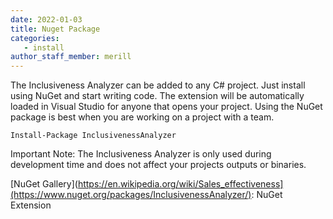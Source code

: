 ```yaml
---
date: 2022-01-03
title: Nuget Package
categories:
   - install
author_staff_member: merill
---
```

The Inclusiveness Analyzer can be added to any C# project. Just install using NuGet and start writing code. The extension will be automatically loaded in Visual Studio for anyone that opens your project. Using the NuGet package is best when you are working on a project with a team.

    Install-Package InclusivenessAnalyzer

Important Note: The Inclusiveness Analyzer is only used during development time and does not affect your projects outputs or binaries.

[NuGet Gallery](https://en.wikipedia.org/wiki/Sales_effectiveness](https://www.nuget.org/packages/InclusivenessAnalyzer/): NuGet Extension
